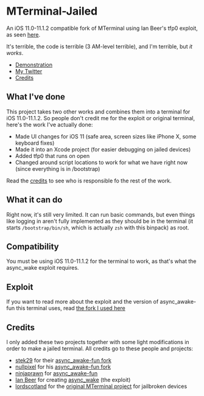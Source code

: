# MTerminal-Jailed

An iOS 11.0-11.1.2 compatible fork of MTerminal using Ian Beer's tfp0 exploit, as seen [here](https://twitter.com/AppleBetasDev/status/944224456922353664).

It's terrible, the code is terrible (3 AM-level terrible), and I'm terrible, but *it works*.

- [Demonstration](https://twitter.com/AppleBetasDev/status/944224456922353664)
- [My Twitter](https://twitter.com/AppleBetasDev)
- [Credits](#credits)

## What I've done

This project takes two other works and combines them into a terminal for iOS 11.0-11.1.2. So people don't credit me for the exploit or original terminal, here's the work I've actually done:

- Made UI changes for iOS 11 (safe area, screen sizes like iPhone X, some keyboard fixes)
- Made it into an Xcode project (for easier debugging on jailed devices)
- Added tfp0 that runs on open
- Changed around script locations to work for what we have right now (since everything is in /bootstrap)

Read the [credits](#credits) to see who is responsible fo the rest of the work.

## What it can do

Right now, it's still very limited. It can run basic commands, but even things like logging in aren't fully implemented as they should be in the terminal (it starts `/bootstrap/bin/sh`, which is actually `zsh` with this binpack) as root.

## Compatibility

You must be using iOS 11.0-11.1.2 for the terminal to work, as that's what the async_wake exploit requires.

## Exploit

If you want to read more about the exploit and the version of async_awake-fun this terminal uses, read [the fork I used here](https://github.com/stek29/async_awake-fun)

## Credits

I only added these two projects together with some light modifications in order to make a jailed terminal. All credits go to these people and projects:

- [stek29](https://twitter.com/stek29) for their [async_awake-fun fork](https://github.com/stek29/async_awake-fun)
- [nullpixel](https://twitter.com/nullriver) for his [async_awake-fun fork](https://github.com/nullpixel/async_awake-fun)
- [ninjaprawn](https://twitter.com/theninjaprawn) for [async_awake-fun](https://github.com/ninjaprawn/async_awake-fun)
- [Ian Beer](https://twitter.com/i41nbeer?lang=en) for creating [async_wake](https://bugs.chromium.org/p/project-zero/issues/detail?id=1417#c3) (the exploit)
- [lordscotland](https://bitbucket.org/lordscotland/) for the [original MTerminal project](http://cydia.saurik.com/package/com.officialscheduler.mterminal/) for jailbroken devices
